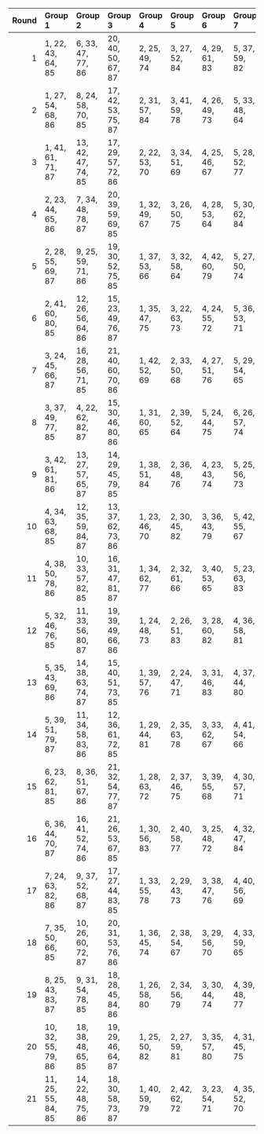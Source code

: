 |   Round | Group 1            | Group 2            | Group 3            | Group 4       | Group 5       | Group 6       | Group 7       | Group 8       | Group 9       | Group 10      | Group 11       | Group 12       | Group 13       | Group 14       | Group 15       | Group 16       | Group 17       | Group 18       | Group 19       | Group 20       | Group 21       |
|--------:|:-------------------|:-------------------|:-------------------|:--------------|:--------------|:--------------|:--------------|:--------------|:--------------|:--------------|:---------------|:---------------|:---------------|:---------------|:---------------|:---------------|:---------------|:---------------|:---------------|:---------------|:---------------|
|       1 | 1, 22, 43, 64, 85  | 6, 33, 47, 77, 86  | 20, 40, 50, 67, 87 | 2, 25, 49, 74 | 3, 27, 52, 84 | 4, 29, 61, 83 | 5, 37, 59, 82 | 7, 42, 51, 80 | 8, 23, 60, 73 | 9, 35, 62, 76 | 10, 39, 44, 71 | 11, 28, 46, 65 | 12, 34, 57, 81 | 13, 41, 56, 72 | 14, 26, 54, 69 | 15, 24, 53, 79 | 16, 32, 45, 78 | 17, 30, 63, 70 | 18, 36, 55, 75 | 19, 38, 58, 68 | 21, 31, 48, 66 |
|       2 | 1, 27, 54, 68, 86  | 8, 24, 58, 70, 85  | 17, 42, 53, 75, 87 | 2, 31, 57, 84 | 3, 41, 59, 78 | 4, 26, 49, 73 | 5, 33, 48, 64 | 6, 39, 46, 82 | 7, 37, 45, 71 | 9, 22, 55, 83 | 10, 28, 47, 67 | 11, 30, 50, 81 | 12, 32, 63, 80 | 13, 23, 61, 79 | 14, 35, 56, 77 | 15, 38, 62, 66 | 16, 40, 44, 76 | 18, 29, 51, 74 | 19, 25, 60, 69 | 20, 34, 43, 72 | 21, 36, 52, 65 |
|       3 | 1, 41, 61, 71, 87  | 13, 42, 47, 74, 85 | 17, 29, 57, 72, 86 | 2, 22, 53, 70 | 3, 34, 51, 69 | 4, 25, 46, 67 | 5, 28, 52, 77 | 6, 30, 55, 66 | 7, 32, 43, 65 | 8, 40, 62, 64 | 9, 36, 50, 80  | 10, 24, 54, 83 | 11, 26, 63, 76 | 12, 38, 44, 79 | 14, 31, 49, 68 | 15, 37, 60, 84 | 16, 23, 59, 75 | 18, 27, 56, 82 | 19, 35, 48, 81 | 20, 33, 45, 73 | 21, 39, 58, 78 |
|       4 | 2, 23, 44, 65, 86  | 7, 34, 48, 78, 87  | 20, 39, 59, 69, 85 | 1, 32, 49, 67 | 3, 26, 50, 75 | 4, 28, 53, 64 | 5, 30, 62, 84 | 6, 38, 60, 83 | 8, 22, 52, 81 | 9, 24, 61, 74 | 10, 36, 63, 77 | 11, 40, 45, 72 | 12, 29, 47, 66 | 13, 35, 58, 82 | 14, 42, 57, 73 | 15, 27, 55, 70 | 16, 25, 54, 80 | 17, 33, 46, 79 | 18, 31, 43, 71 | 19, 37, 56, 76 | 21, 41, 51, 68 |
|       5 | 2, 28, 55, 69, 87  | 9, 25, 59, 71, 86  | 19, 30, 52, 75, 85 | 1, 37, 53, 66 | 3, 32, 58, 64 | 4, 42, 60, 79 | 5, 27, 50, 74 | 6, 34, 49, 65 | 7, 40, 47, 83 | 8, 38, 46, 72 | 10, 23, 56, 84 | 11, 29, 48, 68 | 12, 31, 51, 82 | 13, 33, 43, 81 | 14, 24, 62, 80 | 15, 36, 57, 78 | 16, 39, 63, 67 | 17, 41, 45, 77 | 18, 22, 54, 76 | 20, 26, 61, 70 | 21, 35, 44, 73 |
|       6 | 2, 41, 60, 80, 85  | 12, 26, 56, 64, 86 | 15, 23, 49, 76, 87 | 1, 35, 47, 75 | 3, 22, 63, 73 | 4, 24, 55, 72 | 5, 36, 53, 71 | 6, 27, 48, 69 | 7, 30, 54, 79 | 8, 32, 57, 68 | 9, 34, 45, 67  | 10, 42, 43, 66 | 11, 38, 52, 82 | 13, 28, 44, 78 | 14, 40, 46, 81 | 16, 33, 51, 70 | 17, 39, 62, 65 | 18, 25, 61, 77 | 19, 31, 59, 74 | 20, 29, 58, 84 | 21, 37, 50, 83 |
|       7 | 3, 24, 45, 66, 87  | 16, 28, 56, 71, 85 | 21, 40, 60, 70, 86 | 1, 42, 52, 69 | 2, 33, 50, 68 | 4, 27, 51, 76 | 5, 29, 54, 65 | 6, 31, 63, 64 | 7, 39, 61, 84 | 8, 35, 49, 79 | 9, 23, 53, 82  | 10, 25, 62, 75 | 11, 37, 43, 78 | 12, 41, 46, 73 | 13, 30, 48, 67 | 14, 36, 59, 83 | 15, 22, 58, 74 | 17, 26, 55, 81 | 18, 34, 47, 80 | 19, 32, 44, 72 | 20, 38, 57, 77 |
|       8 | 3, 37, 49, 77, 85  | 4, 22, 62, 82, 87  | 15, 30, 46, 80, 86 | 1, 31, 60, 65 | 2, 39, 52, 64 | 5, 24, 44, 75 | 6, 26, 57, 74 | 7, 38, 55, 73 | 8, 29, 50, 71 | 9, 32, 56, 81 | 10, 34, 59, 70 | 11, 36, 47, 69 | 12, 23, 45, 68 | 13, 40, 54, 84 | 14, 28, 58, 66 | 16, 42, 48, 83 | 17, 25, 51, 78 | 18, 35, 53, 72 | 19, 41, 43, 67 | 20, 27, 63, 79 | 21, 33, 61, 76 |
|       9 | 3, 42, 61, 81, 86  | 13, 27, 57, 65, 87 | 14, 29, 45, 79, 85 | 1, 38, 51, 84 | 2, 36, 48, 76 | 4, 23, 43, 74 | 5, 25, 56, 73 | 6, 37, 54, 72 | 7, 28, 49, 70 | 8, 31, 55, 80 | 9, 33, 58, 69  | 10, 35, 46, 68 | 11, 22, 44, 67 | 12, 39, 53, 83 | 15, 41, 47, 82 | 16, 24, 50, 77 | 17, 34, 52, 71 | 18, 40, 63, 66 | 19, 26, 62, 78 | 20, 32, 60, 75 | 21, 30, 59, 64 |
|      10 | 4, 34, 63, 68, 85  | 12, 35, 59, 84, 87 | 13, 37, 62, 73, 86 | 1, 23, 46, 70 | 2, 30, 45, 82 | 3, 36, 43, 79 | 5, 42, 55, 67 | 6, 40, 52, 80 | 7, 25, 44, 64 | 8, 27, 47, 78 | 9, 29, 60, 77  | 10, 41, 58, 76 | 11, 32, 53, 74 | 14, 39, 50, 72 | 15, 26, 48, 71 | 16, 22, 57, 66 | 17, 31, 61, 69 | 18, 33, 49, 83 | 19, 24, 51, 65 | 20, 28, 54, 81 | 21, 38, 56, 75 |
|      11 | 4, 38, 50, 78, 86  | 10, 33, 57, 82, 85 | 16, 31, 47, 81, 87 | 1, 34, 62, 77 | 2, 32, 61, 66 | 3, 40, 53, 65 | 5, 23, 63, 83 | 6, 25, 45, 76 | 7, 27, 58, 75 | 8, 39, 56, 74 | 9, 30, 51, 72  | 11, 35, 60, 71 | 12, 37, 48, 70 | 13, 24, 46, 69 | 14, 41, 55, 64 | 15, 29, 59, 67 | 17, 22, 49, 84 | 18, 26, 52, 79 | 19, 36, 54, 73 | 20, 42, 44, 68 | 21, 28, 43, 80 |
|      12 | 5, 32, 46, 76, 85  | 11, 33, 56, 80, 87 | 19, 39, 49, 66, 86 | 1, 24, 48, 73 | 2, 26, 51, 83 | 3, 28, 60, 82 | 4, 36, 58, 81 | 6, 41, 50, 79 | 7, 22, 59, 72 | 8, 34, 61, 75 | 9, 38, 43, 70  | 10, 27, 45, 64 | 12, 40, 55, 71 | 13, 25, 53, 68 | 14, 23, 52, 78 | 15, 31, 44, 77 | 16, 29, 62, 69 | 17, 35, 54, 74 | 18, 37, 57, 67 | 20, 30, 47, 65 | 21, 42, 63, 84 |
|      13 | 5, 35, 43, 69, 86  | 14, 38, 63, 74, 87 | 15, 40, 51, 73, 85 | 1, 39, 57, 76 | 2, 24, 47, 71 | 3, 31, 46, 83 | 4, 37, 44, 80 | 6, 22, 56, 68 | 7, 41, 53, 81 | 8, 26, 45, 65 | 9, 28, 48, 79  | 10, 30, 61, 78 | 11, 42, 59, 77 | 12, 33, 54, 75 | 13, 36, 60, 64 | 16, 27, 49, 72 | 17, 23, 58, 67 | 18, 32, 62, 70 | 19, 34, 50, 84 | 20, 25, 52, 66 | 21, 29, 55, 82 |
|      14 | 5, 39, 51, 79, 87  | 11, 34, 58, 83, 86 | 12, 36, 61, 72, 85 | 1, 29, 44, 81 | 2, 35, 63, 78 | 3, 33, 62, 67 | 4, 41, 54, 66 | 6, 24, 43, 84 | 7, 26, 46, 77 | 8, 28, 59, 76 | 9, 40, 57, 75  | 10, 31, 52, 73 | 13, 38, 49, 71 | 14, 25, 47, 70 | 15, 42, 56, 65 | 16, 30, 60, 68 | 17, 32, 48, 82 | 18, 23, 50, 64 | 19, 27, 53, 80 | 20, 37, 55, 74 | 21, 22, 45, 69 |
|      15 | 6, 23, 62, 81, 85  | 8, 36, 51, 67, 86  | 21, 32, 54, 77, 87 | 1, 28, 63, 72 | 2, 37, 46, 75 | 3, 39, 55, 68 | 4, 30, 57, 71 | 5, 34, 60, 66 | 7, 29, 52, 76 | 9, 42, 49, 64 | 10, 40, 48, 74 | 11, 27, 61, 73 | 12, 25, 58, 65 | 13, 31, 50, 70 | 14, 33, 53, 84 | 15, 35, 45, 83 | 16, 26, 43, 82 | 17, 38, 59, 80 | 18, 41, 44, 69 | 19, 22, 47, 79 | 20, 24, 56, 78 |
|      16 | 6, 36, 44, 70, 87  | 16, 41, 52, 74, 86 | 21, 26, 53, 67, 85 | 1, 30, 56, 83 | 2, 40, 58, 77 | 3, 25, 48, 72 | 4, 32, 47, 84 | 5, 38, 45, 81 | 7, 23, 57, 69 | 8, 42, 54, 82 | 9, 27, 46, 66  | 10, 29, 49, 80 | 11, 31, 62, 79 | 12, 22, 60, 78 | 13, 34, 55, 76 | 14, 37, 61, 65 | 15, 39, 43, 75 | 17, 28, 50, 73 | 18, 24, 59, 68 | 19, 33, 63, 71 | 20, 35, 51, 64 |
|      17 | 7, 24, 63, 82, 86  | 9, 37, 52, 68, 87  | 17, 27, 44, 83, 85 | 1, 33, 55, 78 | 2, 29, 43, 73 | 3, 38, 47, 76 | 4, 40, 56, 69 | 5, 31, 58, 72 | 6, 35, 61, 67 | 8, 30, 53, 77 | 10, 22, 50, 65 | 11, 41, 49, 75 | 12, 28, 62, 74 | 13, 26, 59, 66 | 14, 32, 51, 71 | 15, 34, 54, 64 | 16, 36, 46, 84 | 18, 39, 60, 81 | 19, 42, 45, 70 | 20, 23, 48, 80 | 21, 25, 57, 79 |
|      18 | 7, 35, 50, 66, 85  | 10, 26, 60, 72, 87 | 20, 31, 53, 76, 86 | 1, 36, 45, 74 | 2, 38, 54, 67 | 3, 29, 56, 70 | 4, 33, 59, 65 | 5, 22, 61, 80 | 6, 28, 51, 75 | 8, 41, 48, 84 | 9, 39, 47, 73  | 11, 24, 57, 64 | 12, 30, 49, 69 | 13, 32, 52, 83 | 14, 34, 44, 82 | 15, 25, 63, 81 | 16, 37, 58, 79 | 17, 40, 43, 68 | 18, 42, 46, 78 | 19, 23, 55, 77 | 21, 27, 62, 71 |
|      19 | 8, 25, 43, 83, 87  | 9, 31, 54, 78, 85  | 18, 28, 45, 84, 86 | 1, 26, 58, 80 | 2, 34, 56, 79 | 3, 30, 44, 74 | 4, 39, 48, 77 | 5, 41, 57, 70 | 6, 32, 59, 73 | 7, 36, 62, 68 | 10, 38, 53, 69 | 11, 23, 51, 66 | 12, 42, 50, 76 | 13, 29, 63, 75 | 14, 27, 60, 67 | 15, 33, 52, 72 | 16, 35, 55, 65 | 17, 37, 47, 64 | 19, 40, 61, 82 | 20, 22, 46, 71 | 21, 24, 49, 81 |
|      20 | 10, 32, 55, 79, 86 | 18, 38, 48, 65, 85 | 19, 29, 46, 64, 87 | 1, 25, 50, 82 | 2, 27, 59, 81 | 3, 35, 57, 80 | 4, 31, 45, 75 | 5, 40, 49, 78 | 6, 42, 58, 71 | 7, 33, 60, 74 | 8, 37, 63, 69  | 9, 26, 44, 84  | 11, 39, 54, 70 | 12, 24, 52, 67 | 13, 22, 51, 77 | 14, 30, 43, 76 | 15, 28, 61, 68 | 16, 34, 53, 73 | 17, 36, 56, 66 | 20, 41, 62, 83 | 21, 23, 47, 72 |
|      21 | 11, 25, 55, 84, 85 | 14, 22, 48, 75, 86 | 18, 30, 58, 73, 87 | 1, 40, 59, 79 | 2, 42, 62, 72 | 3, 23, 54, 71 | 4, 35, 52, 70 | 5, 26, 47, 68 | 6, 29, 53, 78 | 7, 31, 56, 67 | 8, 33, 44, 66  | 9, 41, 63, 65  | 10, 37, 51, 81 | 12, 27, 43, 77 | 13, 39, 45, 80 | 15, 32, 50, 69 | 16, 38, 61, 64 | 17, 24, 60, 76 | 19, 28, 57, 83 | 20, 36, 49, 82 | 21, 34, 46, 74 |